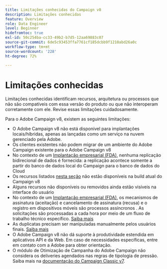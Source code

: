 ```yaml
---
title: Limitações conhecidas do Campaign v8
description: Limitações conhecidas
feature: Overview
role: Data Engineer
level: Beginner
hidefromtoc: true
exl-id: 50c254ba-cc33-49b2-b7d5-12aa69883c07
source-git-commit: 6de5c93453ffa7761cf185dcbb9f1210abd26a0c
workflow-type: tm+mt
source-wordcount: '228'
ht-degree: 72%

---
```


# Limitações conhecidas

Limitações conhecidas identificam recursos, arquitetura ou processos que não são compatíveis com essa versão do produto ou que não interoperam corretamente com ele. Revise essas limitações cuidadosamente.

Para o Adobe Campaign v8, existem as seguintes limitações:

* O Adobe Campaign v8 não está disponível para implantações locais/híbridas, apenas as lançadas como um serviço na nuvem gerenciado pela Adobe.
* Os clientes existentes não podem migrar de um ambiente do Adobe Campaign existente para o Adobe Campaign v8
* No contexto de um [Implantação empresarial (FDA)](../architecture/enterprise-deployment.md), nenhuma replicação bidirecional de dados é fornecida: a replicação acontece somente a partir do banco de dados local do Campaign para o banco de dados do Cloud
* Os recursos listados [nesta seção](capability-matrix.md#gs-unavailable-features) não estão disponíveis na build atual do Campaign v8
* Alguns recursos não disponíveis ou removidos ainda estão visíveis na interface do usuário
* No contexto de um [Implantação empresarial (FDA)](../architecture/enterprise-deployment.md), os mecanismos de assinatura (aceitação) e cancelamento de assinatura (recusa) e o registro em dispositivos móveis são processos assíncronos . As solicitações são processadas a cada hora por meio de um fluxo de trabalho técnico específico. [Saiba mais](../architecture/replication.md#tech-wf)
* As duplicatas precisam ser manipuladas manualmente pelos usuários finais. [Saiba mais](../architecture/keys.md)
* O Adobe Campaign v8 não dá suporte à produtividade estendida em aplicativos API e da Web. Em caso de necessidades específicas, entre em contato com a Adobe para obter orientação.
* O módulo de Otimização de Campanha do Adobe Campaign não considera os deliveries agendados nas regras de tipologia de pressão. Saiba mais na [documentação do Campaign Classic v7](https://experienceleague.adobe.com/docs/campaign-classic/using/orchestrating-campaigns/campaign-optimization/pressure-rules.html?lang=pt-BR#setting-the-period).